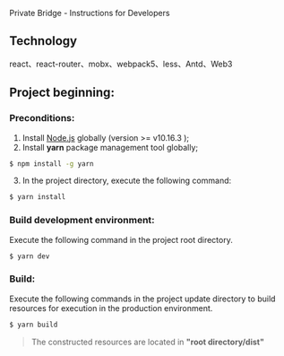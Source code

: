 Private Bridge - Instructions for Developers

## Technology

react、react-router、mobx、webpack5、less、Antd、Web3

## Project beginning:

### Preconditions:

1. Install [Node.js](https://nodejs.org/en/download/) globally (version >= v10.16.3 );
2. Install **yarn** package management tool globally;

```bash
$ npm install -g yarn
```

3. In the project directory, execute the following command:

```bash
$ yarn install
```

### Build development environment:

Execute the following command in the project root directory.

```bash
$ yarn dev
```

### Build:

Execute the following commands in the project update directory to build resources for execution in the production environment.

```bash
$ yarn build
```

> The constructed resources are located in **"root directory/dist"**

<!--  -->
